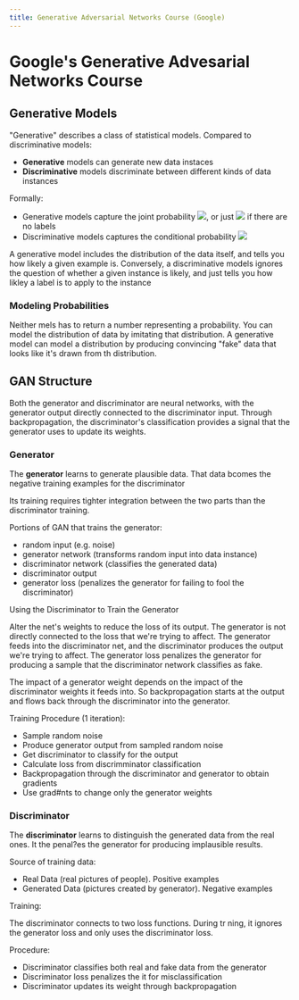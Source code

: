 ```yaml
---
title: Generative Adversarial Networks Course (Google)
---
```


# Google's Generative Advesarial Networks Course

## Generative Models

"Generative" describes a class of statistical models. Compared to discriminative models:

- **Generative** models can generate new data instaces
- **Discriminative** models discriminate between different kinds of data instances

Formally:

- Generative models capture the joint probability <img src="https://latex.codecogs.com/svg.latex?p(X,Y)">, or just <img src="https://latex.codecogs.com/svg.latex?p(X)"> if there are no labels
- Discriminative models captures the conditional probability <img src="https://latex.codecogs.com/svg.latex?p(Y|X)">

A generative model includes the distribution of the data itself, and tells you how likely a given example is. Conversely, a discriminative models ignores the question of  whether a given instance is likely, and just tells you how likley a label is to apply to the instance

### Modeling Probabilities

Neither mels has to return a number representing a probability. You can model the distribution of data by imitating that distribution. A generative model can model a distribution by producing convincing "fake" data that looks like it's drawn from th distribution.

## GAN Structure

Both the generator and discriminator are neural networks, with the generator output directly connected to the discriminator input. Through backpropagation, the discriminator's classification provides a signal that the generator uses to update its weights.

### Generator

The **generator** learns to generate plausible data. That data bcomes the negative training examples for the discriminator

Its training requires tighter integration between the two parts than the discriminator training.

Portions of GAN that trains the generator:

- random input (e.g. noise) 
- generator network (transforms random input into data instance)
- discriminator network (classifies the generated data)
- discriminator output
- generator loss (penalizes the generator for failing to fool the discriminator)

Using the Discriminator to Train the Generator

Alter the net's weights to reduce the loss of its output. The generator is not directly connected to the loss that we're trying to affect. The generator feeds into the discriminator net, and the discriminator produces the output we're trying to affect. The generator loss penalizes the generator for producing a sample that the discriminator network classifies as fake.

The impact of a generator weight depends on the impact of the discriminator weights it feeds into. So backpropagation starts at the output and flows back through the discriminator into the generator.

Training Procedure (1 iteration):

- Sample random noise
- Produce generator output from sampled random noise
- Get discriminator to classify for the output
- Calculate loss from discrimminator classification
- Backpropagation through the discriminator and generator to obtain gradients
- Use grad#nts to change only the generator weights

### Discriminator

The **discriminator** learns to distinguish the generated data from the real ones. It the penal?es the generator for producing implausible results.

Source of training data:

- Real Data (real pictures of people). Positive examples 
- Generated Data (pictures created by generator). Negative examples


Training:

The discriminator connects to two loss functions. During tr ning, it ignores the generator loss and only uses the discriminator loss.

Procedure:

- Discriminator classifies both real and fake data from the generator
- Discriminator loss penalizes the it for misclassification
- Discriminator updates its weight through backpropagation
